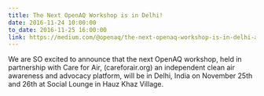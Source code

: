 ```yaml
---
title: The Next OpenAQ Workshop is in Delhi!
date: 2016-11-24 10:00:00
to_date: 2016-11-25 16:00:00
link: https://medium.com/@openaq/the-next-openaq-workshop-is-in-delhi-apply-to-come-7622aa60e48e#.9zqmdd8h2
---
```


We are SO excited to announce that the next OpenAQ workshop, held in partnership with Care for Air, (careforair.org) an independent clean air awareness and advocacy platform, will be in Delhi, India on November 25th and 26th at Social Lounge in Hauz Khaz Village.
